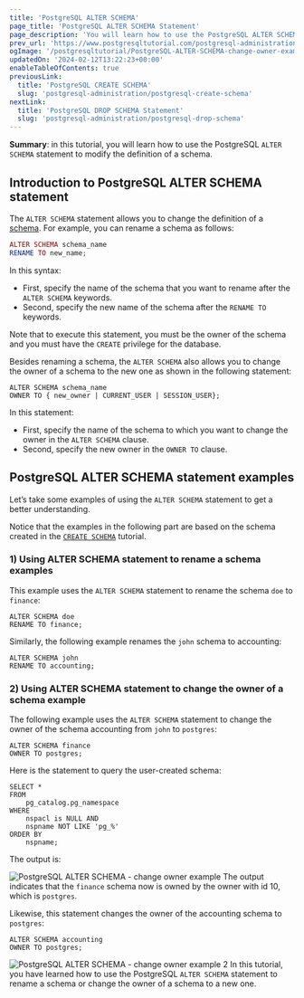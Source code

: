 ```yaml
---
title: 'PostgreSQL ALTER SCHEMA'
page_title: 'PostgreSQL ALTER SCHEMA Statement'
page_description: 'You will learn how to use the PostgreSQL ALTER SCHEMA statement to rename a schema or change the owner of a schema to a new one.'
prev_url: 'https://www.postgresqltutorial.com/postgresql-administration/postgresql-alter-schema/'
ogImage: '/postgresqltutorial/PostgreSQL-ALTER-SCHEMA-change-owner-example.png'
updatedOn: '2024-02-12T13:22:23+00:00'
enableTableOfContents: true
previousLink:
  title: 'PostgreSQL CREATE SCHEMA'
  slug: 'postgresql-administration/postgresql-create-schema'
nextLink:
  title: 'PostgreSQL DROP SCHEMA Statement'
  slug: 'postgresql-administration/postgresql-drop-schema'
---
```


**Summary**: in this tutorial, you will learn how to use the PostgreSQL `ALTER SCHEMA` statement to modify the definition of a schema.

## Introduction to PostgreSQL ALTER SCHEMA statement

The `ALTER SCHEMA` statement allows you to change the definition of a [schema](postgresql-schema). For example, you can rename a schema as follows:

```php
ALTER SCHEMA schema_name
RENAME TO new_name;
```

In this syntax:

- First, specify the name of the schema that you want to rename after the `ALTER SCHEMA` keywords.
- Second, specify the new name of the schema after the `RENAME TO` keywords.

Note that to execute this statement, you must be the owner of the schema and you must have the `CREATE` privilege for the database.

Besides renaming a schema, the `ALTER SCHEMA` also allows you to change the owner of a schema to the new one as shown in the following statement:

```
ALTER SCHEMA schema_name
OWNER TO { new_owner | CURRENT_USER | SESSION_USER};
```

In this statement:

- First, specify the name of the schema to which you want to change the owner in the `ALTER SCHEMA` clause.
- Second, specify the new owner in the `OWNER TO` clause.

## PostgreSQL ALTER SCHEMA statement examples

Let’s take some examples of using the `ALTER SCHEMA` statement to get a better understanding.

Notice that the examples in the following part are based on the schema created in the [`CREATE SCHEMA`](postgresql-create-schema) tutorial.

### 1\) Using ALTER SCHEMA statement to rename a schema examples

This example uses the `ALTER SCHEMA` statement to rename the schema `doe` to `finance`:

```
ALTER SCHEMA doe
RENAME TO finance;
```

Similarly, the following example renames the `john` schema to accounting:

```
ALTER SCHEMA john
RENAME TO accounting;
```

### 2\) Using ALTER SCHEMA statement to change the owner of a schema example

The following example uses the `ALTER SCHEMA` statement to change the owner of the schema accounting from `john` to `postgres`:

```
ALTER SCHEMA finance
OWNER TO postgres;
```

Here is the statement to query the user\-created schema:

```
SELECT *
FROM
    pg_catalog.pg_namespace
WHERE
    nspacl is NULL AND
    nspname NOT LIKE 'pg_%'
ORDER BY
    nspname;
```

The output is:

![PostgreSQL ALTER SCHEMA - change owner example](/postgresqltutorial/PostgreSQL-ALTER-SCHEMA-change-owner-example.png)
The output indicates that the `finance` schema now is owned by the owner with id 10, which is `postgres`.

Likewise, this statement changes the owner of the accounting schema to `postgres`:

```
ALTER SCHEMA accounting
OWNER TO postgres;
```

![PostgreSQL ALTER SCHEMA - change owner example 2](/postgresqltutorial/PostgreSQL-ALTER-SCHEMA-change-owner-example-2.png)
In this tutorial, you have learned how to use the PostgreSQL `ALTER SCHEMA` statement to rename a schema or change the owner of a schema to a new one.
